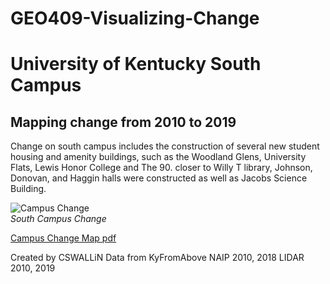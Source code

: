 # GEO409-Visualizing-Change
# University of Kentucky South Campus
## Mapping change from 2010 to 2019

Change on south campus includes the construction of several new student housing and amenity buildings, such as the Woodland Glens, University Flats, Lewis Honor College and The 90. closer to Willy T library, Johnson, Donovan, and Haggin halls were constructed as well as Jacobs Science Building.

![Campus Change](SouthCampusChange.jpg)     
*South Campus Change*

[Campus Change Map pdf](SouthCampusChange.pdf)     

Created by CSWALLiN
Data from KyFromAbove 
NAIP 2010, 2018 
LIDAR 2010, 2019